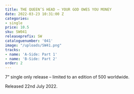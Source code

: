 ```yaml
---
title: THE QUEEN’S HEAD – YOUR GOD OWES YOU MONEY
date: 2022-03-23 10:31:00 Z
categories:
- single
price: 10.5
sku: SW041
releaseprefix: SW
cataloguenumber: '041'
image: "/uploads/SW41.png"
tracks:
- name: 'A-Side: Part 1'
- name: 'B-Side: Part 2'
order: 2
---
```


7” single only release – limited to an edition of 500 worldwide.

Released 22nd July 2022.
 




 




